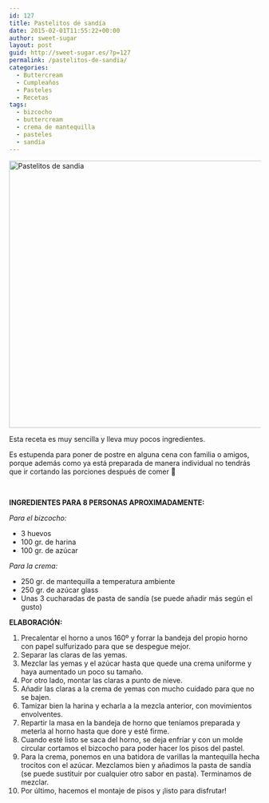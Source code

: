 ```yaml
---
id: 127
title: Pastelitos de sandía
date: 2015-02-01T11:55:22+00:00
author: sweet-sugar
layout: post
guid: http://sweet-sugar.es/?p=127
permalink: /pastelitos-de-sandia/
categories:
  - Buttercream
  - Cumpleaños
  - Pasteles
  - Recetas
tags:
  - bizcocho
  - buttercream
  - crema de mantequilla
  - pasteles
  - sandía
---
```

[<img class="alignnone size-full wp-image-128" src="http://sweet-sugar.es/wp-content/uploads/2015/02/pastelitos-sandia.jpg" alt="Pastelitos de sandia" width="700" height="535" srcset="http://sweet-sugar.es/wp-content/uploads/2015/02/pastelitos-sandia.jpg 700w, http://sweet-sugar.es/wp-content/uploads/2015/02/pastelitos-sandia-300x229.jpg 300w" sizes="(max-width: 700px) 100vw, 700px" />](http://sweet-sugar.es/wp-content/uploads/2015/02/pastelitos-sandia.jpg)

Esta receta es muy sencilla y lleva muy pocos ingredientes.

Es estupenda para poner de postre en alguna cena con familia o amigos, porque además como ya está preparada de manera individual no tendrás que ir cortando las porciones después de comer 🙂

&nbsp;

**INGREDIENTES PARA 8 PERSONAS APROXIMADAMENTE:**

_Para el bizcocho:_

  * 3 huevos
  * 100 gr. de harina
  * 100 gr. de azúcar

_Para la crema:_

  * 250 gr. de mantequilla a temperatura ambiente
  * 250 gr. de azúcar glass
  * Unas 3 cucharadas de pasta de sandía (se puede añadir más según el gusto)

**ELABORACIÓN:**

  1. Precalentar el horno a unos 160º y forrar la bandeja del propio horno con papel sulfurizado para que se despegue mejor.
  2. Separar las claras de las yemas.
  3. Mezclar las yemas y el azúcar hasta que quede una crema uniforme y haya aumentado un poco su tamaño.
  4. Por otro lado, montar las claras a punto de nieve.
  5. Añadir las claras a la crema de yemas con mucho cuidado para que no se bajen.
  6. Tamizar bien la harina y echarla a la mezcla anterior, con movimientos envolventes.
  7. Repartir la masa en la bandeja de horno que teníamos preparada y meterla al horno hasta que dore y esté firme.
  8. Cuando esté listo se saca del horno, se deja enfríar y con un molde circular cortamos el bizcocho para poder hacer los pisos del pastel.
  9. Para la crema, ponemos en una batidora de varillas la mantequilla hecha trocitos con el azúcar. Mezclamos bien y añadimos la pasta de sandía (se puede sustituir por cualquier otro sabor en pasta). Terminamos de mezclar.
 10. Por último, hacemos el montaje de pisos y ¡listo para disfrutar!